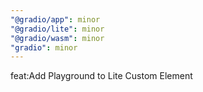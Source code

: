 ```yaml
---
"@gradio/app": minor
"@gradio/lite": minor
"@gradio/wasm": minor
"gradio": minor
---
```


feat:Add Playground to Lite Custom Element
